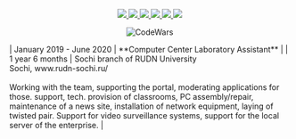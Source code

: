 <p align="center">
  <a href="https://github.com/Artem-Shk">
    <img src="http://github-profile-summary-cards.vercel.app/api/cards/profile-details?username=Artem-Shk&theme=transparent" />
  </a>
  <a href="https://github.com/Artem-Shk">
    <img src="https://github-readme-streak-stats.herokuapp.com/?user=Artem-Shk&hide_border=true&card_width=338&theme=transparent" />
  </a>
  <a href="https://github.com/Artem-Shk">
    <img src="http://github-profile-summary-cards.vercel.app/api/cards/stats?username=Artem-Shk&theme=transparent" />
  </a>
  <a href="https://github.com/Artem-Shk">
    <img src="http://github-profile-summary-cards.vercel.app/api/cards/most-commit-language?username=Artem-Shk&theme=transparent" />
  </a>
  <a href="https://github.com/Artem-Shk">
    <img src="http://github-profile-summary-cards.vercel.app/api/cards/repos-per-language?username=Artem-Shk&theme=transparent" />
  </a>
   <a href="https://github.com/Artem-Shk">
    <img src="https://github-profile-trophy.vercel.app/?username=Artem-Shk&theme=transparent&column=5&margin-w=15&margin-h=15"/>
  </a>
</p>

<div align="center">
  
![CodeWars](https://www.codewars.com/users/Duyes/badges/large)
  
<img src="https://komarev.com/ghpvc/?username=Artem-Shk&style=flat&color=blue" alt=""/>
</div>
| January 2019 - June 2020 | **Computer Center Laboratory Assistant** |
| 1 year 6 months | Sochi branch of RUDN University<br>Sochi, www.rudn-sochi.ru/<br><br>Working with the team, supporting the portal, moderating applications for those. support, tech. provision of classrooms, PC assembly/repair, maintenance of a news site, installation of network equipment, laying of twisted pair. Support for video surveillance systems, support for the local server of the enterprise. |
